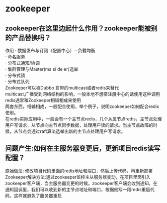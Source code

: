 # zookeeper

## zookeeper在这里边起什么作用？zookeeper能被别的产品替换吗？
作用
· 数据发布与订阅（配置中心） 
· 负载均衡  
· 命名服务  
· 分布式通知/协调  
· 集群管理与Master(ma si de er)选举    
· 分布式锁      
· 分布式队列     
Zookeeper可以被Dubbo 自带的multicast或者redis来替代    
multicast,广播受到网络结构的影响，一般本地不想搭注册中心的话使用这种调用   
redis通常和Zookeeper相辅相成来使用    
两套东西，相辅相成，一般配合使用，举个例子，说明zookeeper如何配合redis使用。   
在redis实际应用中，一般会有一个主节点redis，几个从属节点redis，主节点处理用户写请求，从节点向主节点同步数据，处理用户读的请求。当主节点故障的时候，从节点会通过raft算法选举出新的主节点处理用户写请求。       

## 问题产生:如何在主服务器变更后，更新项目redis读写配置？      
原始做法: 修改项目代码里面的redis地址和端口，然后上传代码，再重新部署      
Zookeeper解决方法:通过zookeeper监控主从服务器变动，在项目里面引入zookeeper客户端，当主服务器变更的时候，zookeeper客户端会收到通知，在通知回调里，我们可以收到新的主节点地址和端口，根据他写一段redis重启代码，这样就避免了服务器重启
